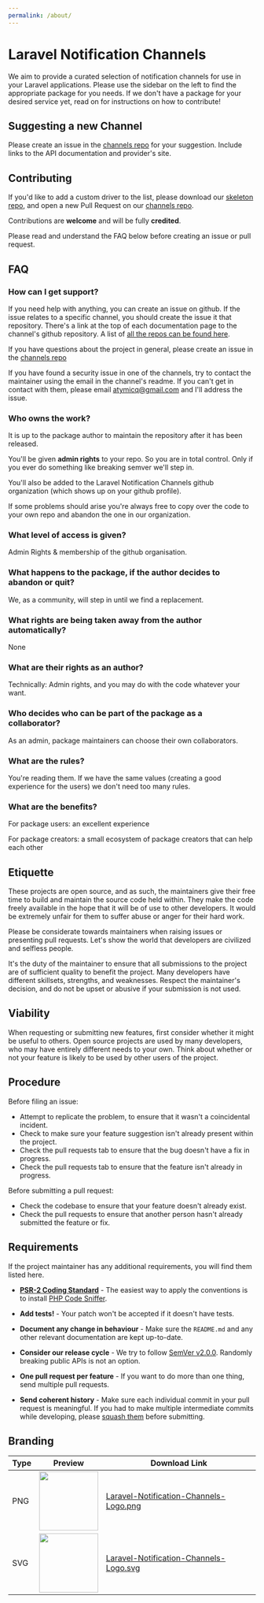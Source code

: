 ```yaml
---
permalink: /about/
---
```


# Laravel Notification Channels

We aim to provide a curated selection of notification channels for use in your Laravel applications.
Please use the sidebar on the left to find the appropriate package for you needs. If we don't have a package for your
desired service yet, read on for instructions on how to contribute! 

## Suggesting a new Channel

Please create an issue in the [channels repo](https://github.com/laravel-notification-channels/channels) for your
suggestion. Include links to the API documentation and provider's site.

## Contributing

If you'd like to add a custom driver to the list, please download our [skeleton repo](https://github.com/laravel-notification-channels/skeleton), and open a new Pull Request on our [channels repo](https://github.com/laravel-notification-channels/channels).

Contributions are **welcome** and will be fully **credited**.

Please read and understand the FAQ below before creating an issue or pull request.

## FAQ

### How can I get support?

If you need help with anything, you can create an issue on github. If the issue relates to a specific channel, 
you should create the issue it that repository. There's a link at the top of each documentation page to the channel's
github repository. A list of [all the repos can be found here](https://github.com/laravel-notification-channels?type=source).

If you have questions about the project in general, please create an issue in the [channels repo](https://github.com/laravel-notification-channels/channels)

If you have found a security issue in one of the channels, try to contact the maintainer using the email in the channel's
readme. If you can't get in contact with them, please email [atymicq@gmail.com](mailto:atymicq@gmail.com) and I'll address the issue.

### Who owns the work?

 It is up to the package author to maintain the repository after it has been released.

 You'll be given **admin rights** to your repo. So you are in total control. Only if you ever do something like breaking semver we'll step in.
 
 You'll also be added to the Laravel Notification Channels github organization (which shows up on your github profile).

 If some problems should arise you're always free to copy over the code to your own repo and abandon the one in our organization.

### What level of access is given?

 Admin Rights & membership of the github organisation.

### What happens to the package, if the author decides to abandon or quit?

 We, as a community, will step in until we find a replacement.

### What rights are being taken away from the author automatically?

 None

### What are their rights as an author?

 Technically: Admin rights, and you may do with the code whatever your want.

### Who decides who can be part of the package as a collaborator?

 As an admin, package maintainers can choose their own collaborators.

### What are the rules?

 You're reading them. If we have the same values (creating a good experience for the users) we don't need too many rules.

### What are the benefits?

 For package users: an excellent experience

 For package creators: a small ecosystem of package creators that can help each other



## Etiquette

These projects are open source, and as such, the maintainers give their free time to build and maintain the source code
held within. They make the code freely available in the hope that it will be of use to other developers. It would be
extremely unfair for them to suffer abuse or anger for their hard work.

Please be considerate towards maintainers when raising issues or presenting pull requests. Let's show the
world that developers are civilized and selfless people.

It's the duty of the maintainer to ensure that all submissions to the project are of sufficient
quality to benefit the project. Many developers have different skillsets, strengths, and weaknesses. Respect the maintainer's decision, and do not be upset or abusive if your submission is not used.

## Viability

When requesting or submitting new features, first consider whether it might be useful to others. Open
source projects are used by many developers, who may have entirely different needs to your own. Think about
whether or not your feature is likely to be used by other users of the project.

## Procedure

Before filing an issue:

- Attempt to replicate the problem, to ensure that it wasn't a coincidental incident.
- Check to make sure your feature suggestion isn't already present within the project.
- Check the pull requests tab to ensure that the bug doesn't have a fix in progress.
- Check the pull requests tab to ensure that the feature isn't already in progress.

Before submitting a pull request:

- Check the codebase to ensure that your feature doesn't already exist.
- Check the pull requests to ensure that another person hasn't already submitted the feature or fix.

## Requirements

If the project maintainer has any additional requirements, you will find them listed here.

- **[PSR-2 Coding Standard](https://github.com/php-fig/fig-standards/blob/master/accepted/PSR-2-coding-style-guide.md)** - The easiest way to apply the conventions is to install [PHP Code Sniffer](http://pear.php.net/package/PHP_CodeSniffer).

- **Add tests!** - Your patch won't be accepted if it doesn't have tests.

- **Document any change in behaviour** - Make sure the `README.md` and any other relevant documentation are kept up-to-date.

- **Consider our release cycle** - We try to follow [SemVer v2.0.0](http://semver.org/). Randomly breaking public APIs is not an option.

- **One pull request per feature** - If you want to do more than one thing, send multiple pull requests.

- **Send coherent history** - Make sure each individual commit in your pull request is meaningful. If you had to make multiple intermediate commits while developing, please [squash them](http://www.git-scm.com/book/en/v2/Git-Tools-Rewriting-History#Changing-Multiple-Commit-Messages) before submitting.

## Branding

| Type | Preview                             | Download Link                                                                                                                                                  |
|------|-------------------------------------|----------------------------------------------------------------------------------------------------------------------------------------------------------------|
| PNG  | <img src="/logo.png" height="120"> | [Laravel-Notification-Channels-Logo.png](https://github.com/laravel-notification-channels/website/blob/master/branding/Laravel-Notification-Channels-Logo.png) |
| SVG  | <img src="/logo.svg" height="120"> | [Laravel-Notification-Channels-Logo.svg](https://github.com/laravel-notification-channels/website/blob/master/branding/Laravel-Notification-Channels-Logo.svg) |
